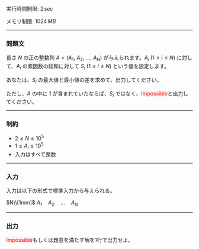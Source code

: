 
実行時間制限: $2\,sec$

メモリ制限: $1024\,MB$

---
### **問題文**

長さ $N$ の正の整数列 $A=(A_{1}$, $A_{2}$, ..., $A_{N})$ が与えられます。$A_{i}$ $(1 \le i \le N)$ に対して、$A_{i}$ の素因数の総和に対して $S_{i}$ $(1 \le i \le N)$ という値を設定します。

あなたは、$S_{i}$ の最大値と最小値の差を求めて、出力してください。

ただし、$A$ の中に $1$ が含まれていたならば、$S_{i}$ ではなく、<span style="color: #f00; background-color: fee;">Impossible</span>と出力してください。


---
### **制約**
- $2 \le N \le 10^5$
- $1 \le A_{i} \le 10^5$
- 入力はすべて整数


---
### **入力**

入力は以下の形式で標準入力から与えられる。

$N\\[1mm]$
$A_{1} \quad A_{2} \quad ... \quad A_{N}$

---
### **出力**

<span style="color: #f00; background-color: fee;">Impossible</span>もしくは題意を満たす解を$1$行で出力せよ。